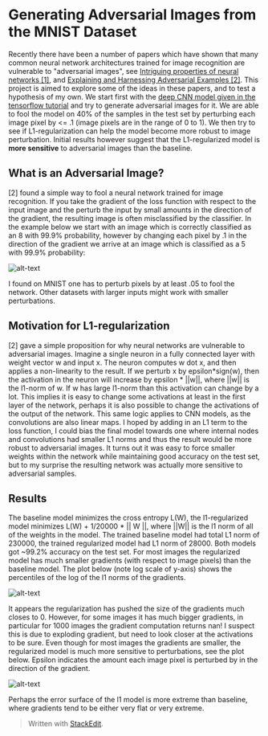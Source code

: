 # Generating Adversarial Images from the MNIST Dataset

Recently there have been a number of papers which have shown that many common neural network architectures trained for image recognition are vulnerable to "adversarial images", see [Intriguing properties of neural networks [1]](http://arxiv.org/abs/1312.6199), and [Explaining and Harnessing Adversarial Examples [2]](http://arxiv.org/pdf/1412.6572v3.pdf). This project is aimed to explore some of the ideas in these papers, and to test a hypothesis of my own. We start first with the [deep CNN model given in the tensorflow tutorial](https://www.tensorflow.org/versions/master/tutorials/mnist/pros/index.html) and try to generate adversarial images for it. We are able to fool the model on 40% of the samples in the test set by perturbing each image pixel by <= .1 (image pixels are in the range of 0 to 1). We then try to see if L1-regularization can help the model become more robust to image perturbation. Initial results however suggest that the L1-regularized model is **more sensitive** to adversarial images than the baseline.

## What is an Adversarial Image?
[2] found a simple way to fool a neural network trained for image recognition. If you take the gradient of the loss function with respect to the input image and the perturb the input by small amounts in the direction of the gradient, the resulting image is often misclassified by the classifier. In the example below we start with an image which is correctly classified as an 8 with 99.9% probability, however by changing each pixel by .1 in the direction of the gradient we arrive at an image which is classified as a 5 with 99.9% probability:

![alt-text](http://i.imgur.com/RVZdZOh.jpg)

I found on MNIST one has to perturb pixels by at least .05 to fool the network. Other datasets with larger inputs might work with smaller perturbations.

## Motivation for L1-regularization
[2] gave a simple proposition for why neural networks are vulnerable to adversarial images. Imagine a single neuron in a fully connected layer with weight vector w and input x. The neuron computes w dot x, and then applies a non-linearity to the result. If we perturb x by epsilon*sign(w), then the activation in the neuron will increase by epsilon * ||w||, where ||w|| is the l1-norm of w. If w has large l1-norm than this activation can change by a lot. This implies it is easy to change some activations at least in the first layer of the network, perhaps it is also possible to change the activations of the output of the network. This same logic applies to CNN models, as the convolutions are also linear maps. I hoped by adding in an L1 term to the loss function, I could bias the final model towards one where internal nodes and convolutions had smaller L1 norms and thus the result would be more robust to adversarial images. It turns out it was easy to force smaller weights within the network while maintaining good accuracy on the test set, but to my surprise the resulting network was actually more sensitive to adversarial samples.

## Results
The baseline model minimizes the cross entropy L(W), the l1-regularized model minimizes L(W) + 1/20000 * || W ||, where ||W|| is the l1 norm of all of the weights in the model. The trained baseline model had total L1 norm of 230000, the trained regularized model had L1 norm  of 28000. Both models got ~99.2% accuracy on the test set. For most images the regularized model has much smaller gradients (with respect to image pixels) than the baseline model. The plot below (note log scale of y-axis) shows the percentiles of the log of the l1 norms of the gradients.

![alt-text](http://i.imgur.com/pJLY3N5.png)

It appears the regularization has pushed the size of the gradients much closes to 0. However, for some images it has much bigger gradients, in particular for 1000 images the gradient computation returns nan! I suspect this is due to exploding gradient, but need to look closer at the activations to be sure. Even though for most images the gradients are smaller, the regularized model is much more sensitive to perturbations, see the plot below. Epsilon indicates the amount each image pixel is perturbed by in the direction of the gradient.

![alt-text](http://i.imgur.com/6XZBbXi.png)

 Perhaps the error surface of the l1 model is more extreme than baseline, where gradients tend to be either very flat or very extreme. 



> Written with [StackEdit](https://stackedit.io/).